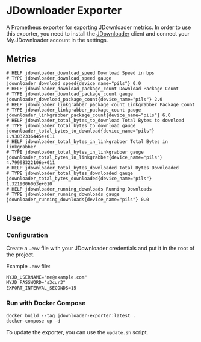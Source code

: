 JDownloader Exporter
====================

A Prometheus exporter for exporting JDownloader metrics. In order to use this exporter, you need to install the [JDownloader](https://jdownloader.org) client and connect your My.JDownloader account in the settings.

## Metrics

```
# HELP jdownloader_download_speed Download Speed in bps
# TYPE jdownloader_download_speed gauge
jdownloader_download_speed{device_name="pils"} 0.0
# HELP jdownloader_download_package_count Download Package Count
# TYPE jdownloader_download_package_count gauge
jdownloader_download_package_count{device_name="pils"} 2.0
# HELP jdownloader_linkgrabber_package_count Linkgrabber Package Count
# TYPE jdownloader_linkgrabber_package_count gauge
jdownloader_linkgrabber_package_count{device_name="pils"} 6.0
# HELP jdownloader_total_bytes_to_download Total Bytes to download
# TYPE jdownloader_total_bytes_to_download gauge
jdownloader_total_bytes_to_download{device_name="pils"} 1.93032336445e+011
# HELP jdownloader_total_bytes_in_linkgrabber Total Bytes in linkgrabber
# TYPE jdownloader_total_bytes_in_linkgrabber gauge
jdownloader_total_bytes_in_linkgrabber{device_name="pils"} 4.79998322106e+011
# HELP jdownloader_total_bytes_downloaded Total Bytes Downloaded
# TYPE jdownloader_total_bytes_downloaded gauge
jdownloader_total_bytes_downloaded{device_name="pils"} 1.3219006063e+010
# HELP jdownloader_running_downloads Running Downloads
# TYPE jdownloader_running_downloads gauge
jdownloader_running_downloads{device_name="pils"} 0.0
```

## Usage

### Configuration

Create a `.env` file with your JDownloader credentials and put it in the root of the project.

Example `.env` file:

```
MYJD_USERNAME="me@example.com"
MYJD_PASSWORD="s3cur3"
EXPORT_INTERVAL_SECONDS=15
```

### Run with Docker Compose

```
docker build --tag jdownloader-exporter:latest .
docker-compose up -d
```

To update the exporter, you can use the `update.sh` script.

